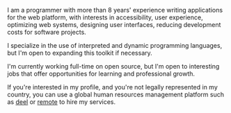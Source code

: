 I am a programmer with more than 8 years' experience writing applications for the web platform, with interests in accessibility, user experience, optimizing web systems, designing user interfaces, reducing development costs for software projects.

I specialize in the use of interpreted and dynamic programming languages, but I'm open to expanding this toolkit if necessary.

I'm currently working full-time on open source, but I'm open to interesting jobs that offer opportunities for learning and professional growth.

If you're interested in my profile, and you're not legally represented in my country, you can use a global human resources management platform such as [deel](https://www.deel.com/) or [remote](https://remote.com/) to hire my services.
